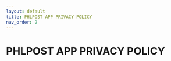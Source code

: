 ```yaml
---
layout: default
title: PHLPOST APP PRIVACY POLICY
nav_order: 2
---
```


# **PHLPOST APP PRIVACY POLICY**